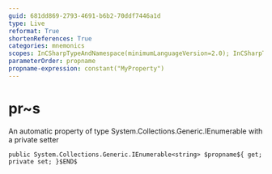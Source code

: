 ```yaml
---
guid: 681dd869-2793-4691-b6b2-70ddf7446a1d
type: Live
reformat: True
shortenReferences: True
categories: mnemonics
scopes: InCSharpTypeAndNamespace(minimumLanguageVersion=2.0); InCSharpTypeMember(minimumLanguageVersion=2.0)
parameterOrder: propname
propname-expression: constant("MyProperty")
---
```


# pr~s

An automatic property of type System.Collections.Generic.IEnumerable<string> with a private setter

```
public System.Collections.Generic.IEnumerable<string> $propname${ get; private set; }$END$
```
